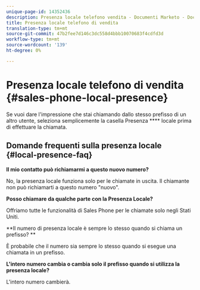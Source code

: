 ```yaml
---
unique-page-id: 14352436
description: Presenza locale telefono vendita - Documenti Marketo - Documentazione prodotto
title: Presenza locale telefono di vendita
translation-type: tm+mt
source-git-commit: 47b2fee7d146c3dc558d4bbb10070683f4cdfd3d
workflow-type: tm+mt
source-wordcount: '139'
ht-degree: 0%

---
```



# Presenza locale telefono di vendita {#sales-phone-local-presence}

Se vuoi dare l&#39;impressione che stai chiamando dallo stesso prefisso di un altro utente, seleziona semplicemente la casella Presenza **** locale prima di effettuare la chiamata.

## Domande frequenti sulla presenza locale {#local-presence-faq}

**Il mio contatto può richiamarmi a questo nuovo numero?**

No, la presenza locale funziona solo per le chiamate in uscita. Il chiamante non può richiamarti a questo numero &quot;nuovo&quot;.

**Posso chiamare da qualche parte con la Presenza Locale?**

Offriamo tutte le funzionalità di Sales Phone per le chiamate solo negli Stati Uniti.

**Il numero di presenza locale è sempre lo stesso quando si chiama un prefisso? **

È probabile che il numero sia sempre lo stesso quando si esegue una chiamata in un prefisso.

**L&#39;intero numero cambia o cambia solo il prefisso quando si utilizza la presenza locale?**

L&#39;intero numero cambierà.
